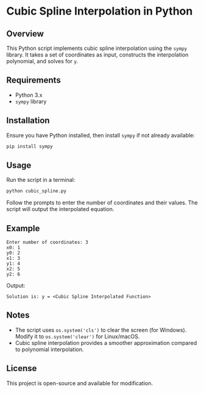 # Cubic Spline Interpolation in Python

## Overview
This Python script implements cubic spline interpolation using the `sympy` library. It takes a set of coordinates as input, constructs the interpolation polynomial, and solves for `y`.


## Requirements
- Python 3.x
- `sympy` library

## Installation
Ensure you have Python installed, then install `sympy` if not already available:
```bash
pip install sympy
```

## Usage
Run the script in a terminal:
```bash
python cubic_spline.py
```
Follow the prompts to enter the number of coordinates and their values. The script will output the interpolated equation.

## Example
```
Enter number of coordinates: 3
x0: 1
y0: 2
x1: 3
y1: 4
x2: 5
y2: 6
```
Output:
```
Solution is: y = <Cubic Spline Interpolated Function>
```

## Notes
- The script uses `os.system('cls')` to clear the screen (for Windows). Modify it to `os.system('clear')` for Linux/macOS.
- Cubic spline interpolation provides a smoother approximation compared to polynomial interpolation.

## License
This project is open-source and available for modification.

